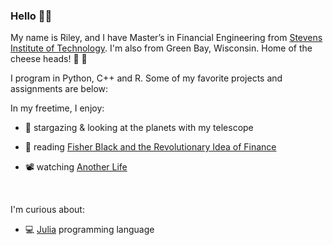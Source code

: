 ### Hello :raising_hand_man: 

My name is Riley, and I have Master’s in Financial Engineering from [Stevens Institute of Technology](https://https://www.stevens.edu/). I'm also from Green Bay, Wisconsin. Home of the cheese heads!  :cheese: :football: 

I program in Python, C++ and R. Some of my favorite projects and assignments are below: 



In my freetime, I enjoy:

- :telescope: stargazing & looking at the planets with my telescope

- :open_book: reading [Fisher Black and the Revolutionary Idea of Finance](Book-Fisher_Black_and_the_Revolutionary_Idea_of_Finance.jpg)

- :film_projector: watching [Another Life](https://www.netflix.com/title/80236236)

$\:$

I'm curious about:  
- :computer: [Julia](https://julialang.org/) programming language


